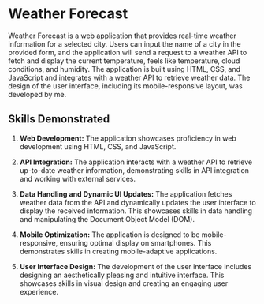 # Weather Forecast

Weather Forecast is a web application that provides real-time weather information for a selected city. Users can input the name of a city in the provided form, and the application will send a request to a weather API to fetch and display the current temperature, feels like temperature, cloud conditions, and humidity. The application is built using HTML, CSS, and JavaScript and integrates with a weather API to retrieve weather data. The design of the user interface, including its mobile-responsive layout, was developed by me.

## Skills Demonstrated

1. **Web Development:** The application showcases proficiency in web development using HTML, CSS, and JavaScript.

2. **API Integration:** The application interacts with a weather API to retrieve up-to-date weather information, demonstrating skills in API integration and working with external services.

3. **Data Handling and Dynamic UI Updates:** The application fetches weather data from the API and dynamically updates the user interface to display the received information. This showcases skills in data handling and manipulating the Document Object Model (DOM).

4. **Mobile Optimization:** The application is designed to be mobile-responsive, ensuring optimal display on smartphones. This demonstrates skills in creating mobile-adaptive applications.

5. **User Interface Design:** The development of the user interface includes designing an aesthetically pleasing and intuitive interface. This showcases skills in visual design and creating an engaging user experience.
